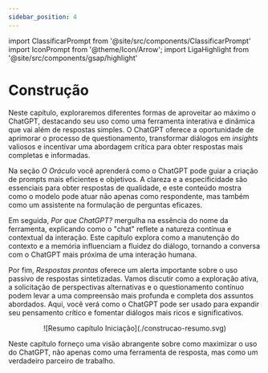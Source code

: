 ```yaml
---
sidebar_position: 4
---
```

import ClassificarPrompt from '@site/src/components/ClassificarPrompt'
import IconPrompt from '@theme/Icon/Arrow';
import LigaHighlight from '@site/src/components/gsap/highlight'

# Construção
<LigaHighlight />

Neste capítulo, exploraremos diferentes formas de aproveitar ao máximo o ChatGPT, destacando seu uso como uma ferramenta interativa e dinâmica que vai além de respostas simples. O ChatGPT oferece a oportunidade de aprimorar o processo de questionamento, transformar diálogos em *insights* valiosos e incentivar uma abordagem crítica para obter respostas mais completas e informadas.

Na seção <span class="text-highlight">*O Oráculo*</span> você aprenderá como o ChatGPT pode guiar a criação de prompts mais eficientes e objetivos. A clareza e a especificidade são essenciais para obter respostas de qualidade, e este conteúdo mostra como o modelo pode atuar não apenas como respondente, mas também como um assistente na formulação de perguntas eficazes.

Em seguida, <span class="text-highlight">*Por que ChatGPT?*</span> mergulha na essência do nome da ferramenta, explicando como o "chat" reflete a natureza contínua e contextual da interação. Este capítulo explora como a manutenção do contexto e a memória influenciam a fluidez do diálogo, tornando a conversa com o ChatGPT mais próxima de uma interação humana.

Por fim, <span class="text-highlight">*Respostas prontas*</span> oferece um alerta importante sobre o uso passivo de respostas sintetizadas. Vamos discutir como a exploração ativa, a solicitação de perspectivas alternativas e o questionamento contínuo podem levar a uma compreensão mais profunda e completa dos assuntos abordados. Aqui, você verá como o ChatGPT pode ser usado para expandir seu pensamento crítico e fomentar diálogos mais ricos e significativos.

<center>
![Resumo capítulo Iniciação](./construcao-resumo.svg)
</center>

Neste capítulo forneço uma visão abrangente sobre como maximizar o uso do ChatGPT, não apenas como uma ferramenta de resposta, mas como um verdadeiro parceiro de trabalho.
